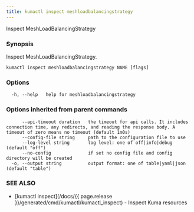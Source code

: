 ```yaml
---
title: kumactl inspect meshloadbalancingstrategy
---
```


Inspect MeshLoadBalancingStrategy

### Synopsis

Inspect MeshLoadBalancingStrategy.

```
kumactl inspect meshloadbalancingstrategy NAME [flags]
```

### Options

```
  -h, --help   help for meshloadbalancingstrategy
```

### Options inherited from parent commands

```
      --api-timeout duration   the timeout for api calls. It includes connection time, any redirects, and reading the response body. A timeout of zero means no timeout (default 1m0s)
      --config-file string     path to the configuration file to use
      --log-level string       log level: one of off|info|debug (default "off")
      --no-config              if set no config file and config directory will be created
  -o, --output string          output format: one of table|yaml|json (default "table")
```

### SEE ALSO

* [kumactl inspect](/docs/{{ page.release }}/generated/cmd/kumactl/kumactl_inspect)	 - Inspect Kuma resources

